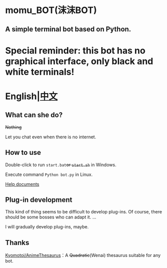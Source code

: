 # momu_BOT(沫沫BOT)
## A simple terminal bot based on Python.
# Special reminder: this bot has no graphical interface, only black and white terminals!
# English|[中文](https://github.com/molanp/momu_bot/master/README.md)
## What can she do?
~~Nothing~~

Let you chat even when there is no internet.
## How to use
Double-click to run `start.bat`~~or `start.sh`~~ in Windows.

Execute command `Python bot.py` in Linux.

[Help documents](https://molanp.github.io/momu_bot)
## Plug-in development
This kind of thing seems to be difficult to develop plug-ins. Of course, there should be some bosses who can adapt it. ...

I will gradually develop plug-ins, maybe.
## Thanks
[Kyomotoi/AnimeThesaurus](https://github.com/Kyomotoi/AnimeThesaurus)：A ~~Quadratic~~(Wenai) thesaurus suitable for any bot.
